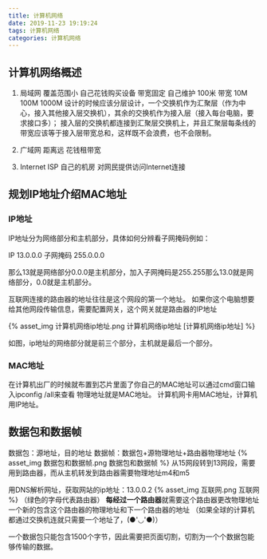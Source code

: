 ```yaml
---
title: 计算机网络
date: 2019-11-23 19:19:24
tags: 计算机网络
categories: 计算机网络
---
```

## 计算机网络概述

1. 局域网 覆盖范围小 自己花钱购买设备 带宽固定 自己维护 100米 带宽 10M 100M 1000M
    设计的时候应该分层设计，一个交换机作为汇聚层（作为中心，接入其他接入层交换机），其余的交换机作为接入层（接入每台电脑，要求接口多）；
    接入层的交换机都连接到汇聚层交换机上，并且汇聚层每条线的带宽应该等于接入层带宽总和，这样既不会浪费，也不会限制。

2. 广域网 距离远 花钱租带宽

3. Internet ISP 自己的机房 对网民提供访问Internet连接

## 规划IP地址介绍MAC地址

### IP地址

IP地址分为网络部分和主机部分，具体如何分辨看子网掩码例如：

IP        13.0.0.0
子网掩码  255.0.0.0

那么13就是网络部分0.0.0是主机部分，加入子网掩码是255.255那么13.0就是网络部分，0.0就是主机部分。

互联网连接的路由器的地址往往是这个网段的第一个地址。
如果你这个电脑想要给其他网段传输信息，需要配置网关，这个网关就是路由器的IP地址

{% asset_img 计算机网络ip地址.png  计算机网络ip地址 [计算机网络ip地址] %}

如图，ip地址的网络部分就是前三个部分，主机就是最后一个部分。

### MAC地址

在计算机出厂的时候就布置到芯片里面了你自己的MAC地址可以通过cmd窗口输入ipconfig /all来查看
物理地址就是MAC地址。
计算机网卡用MAC地址，计算机用IP地址。

## 数据包和数据帧

数据包：源地址，目的地址
数据帧：数据包+源物理地址+路由器物理地址
{% asset_img 数据包和数据帧.png 数据包和数据帧 %}
从15网段转到13网段，需要用到路由器，而从主机转发到路由器需要物理地址m4和m5

用DNS解析网址，获取网站的ip地址：13.0.0.2
{% asset_img 互联网.png 互联网 %}
（绿色的字母代表路由器）
**每经过一个路由器**就需要这个路由器更改物理地址一个新的包含这个路由器的物理地址和下一个路由器的地址
（如果全球的计算机都通过交换机连就只需要一个地址了，(●'◡'●)）

一个数据包只能包含1500个字节，因此需要把页面切割，切割为一个个数据包能够传输的数据。

